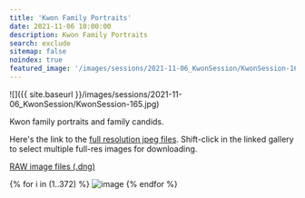 ```yaml
---
title: 'Kwon Family Portraits'
date: 2021-11-06 10:00:00
description: Kwon Family Portraits
search: exclude
sitemap: false
noindex: true
featured_image: '/images/sessions/2021-11-06_KwonSession/KwonSession-165.jpg'
---
```


![]({{ site.baseurl }}/images/sessions/2021-11-06_KwonSession/KwonSession-165.jpg)

Kwon family portraits and family candids.

Here's the link to the [full resolution jpeg files](https://www.amazon.com/photos/shared/ME0oU3OXSuebSvVqqLcGjg.QEf10XtlufW7BvzlfOEm1y?sort=sortOldestToNewest).  Shift-click in the linked gallery to select multiple full-res images for downloading.

[RAW image files (.dng)](https://www.amazon.com/photos/shared/VnAsJ0k6SLWsWl0nXQiVlQ.I4cIg9boTCNFaOH5u-qRwo?sort=sortOldestToNewest)

<div class="gallery" data-columns="3">
{% for i in (1..372) %}
    <img src="{{ site.baseurl }}/images/sessions/2021-11-06_KwonSession/KwonSession-{{ i }}.jpg" alt="image" />
{% endfor %}
</div>